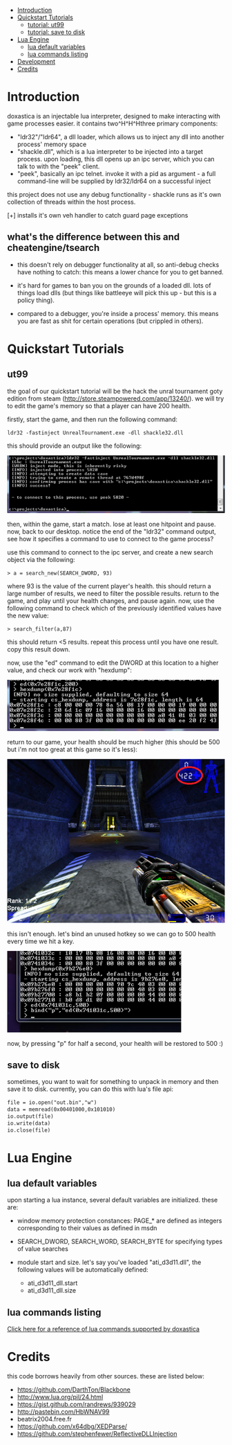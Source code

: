 

* [Introduction](#intro)
* [Quickstart Tutorials](#quickstart)
  * [tutorial: ut99](#ut99)
  * [tutorial: save to disk](#save)
* [Lua Engine](#luaengine)
  * [lua default variables](#luavars)
  * [lua commands listing](README_FILES/luaref.md)
* [Development](README_FILES/build.md)
* [Credits](#credits)

Introduction <a name="intro"></a>
============

doxastica is an injectable lua interpreter, designed to make interacting
with game processes easier. it contains two^H^H^Hthree primary components:

- "ldr32"/"ldr64", a dll loader, which allows us to inject any dll into 
another process' memory space
- "shackle.dll", which is a lua interpreter to be injected into a target
process. upon loading, this dll opens up an ipc server, which you can talk to
with the "peek" client.
- "peek", basically an ipc telnet. invoke it with a pid as argument - a
full command-line will be supplied by ldr32/ldr64 on a successful inject

this project does not use any debug functionality - shackle runs as it's
own collection of threads within the host process.

[+] installs it's own veh handler to catch guard page exceptions

## what's the difference between this and cheatengine/tsearch

- this doesn't rely on debugger functionality at all, so anti-debug checks 
have nothing to catch: this means a lower chance for you to get banned.

- it's hard for games to ban you on the grounds of a loaded dll. lots of things
load dlls (but things like battleeye will pick this up - but this is a policy
thing).

- compared to a debugger, you're inside a process' memory. this means you are
fast as shit for certain operations (but crippled in others).

Quickstart Tutorials <a name="quickstart"></a>
====================

ut99 <a name="ut99"></a>
----

the goal of our quickstart tutorial will be the hack the unral tournament goty
edition from steam (http://store.steampowered.com/app/13240/). we will try to
edit the game's memory so that a player can have 200 health.

firstly, start the game, and then run the following command:

    ldr32 -fastinject UnrealTournament.exe -dll shackle32.dll

this should provide an output like the following:

![ldr32 command output](/README_FILES/Untitled.png)

then, within the game, start a match. lose at least one hitpoint and pause. 
now, back to our desktop. notice the end of the "ldr32" command output, see 
how it specifies a command to use to connect to the game process?

use this command to connect to the ipc server, and create a new search object
via the following:

    > a = search_new(SEARCH_DWORD, 93)

where 93 is the value of the current player's health. this should return a large
number of results, we need to filter the possible results. return to the game,
and play until your health changes, and pause again. now, use the following
command to check which of the previously identified values have the new value:

    > search_filter(a,87)

this should return <5 results. repeat this process until you have one result.
copy this result down.

now, use the "ed" command to edit the DWORD at this location to a higher value,
and check our work with "hexdump":

![patching player hp](/README_FILES/hexdump_stage2.png)

return to our game, your health should be much higher (this should be 500 but
i'm not too great at this game so it's less):

![increased hp in unreal tournament](/README_FILES/ingame_morehp.png)

this isn't enough. let's bind an unused hotkey so we can go to 500 health every
time we hit a key.

![bind hotkey](/README_FILES/new_hotkey.png)

now, by pressing "p" for half a second, your health will be restored to 500 :)

save to disk <a name="save"></a>
------------

sometimes, you want to wait for something to unpack in memory and then save it
to disk. currently, you can do this with lua's file api:

    file = io.open("out.bin","w")
    data = memread(0x00401000,0x101010)
    io.output(file)
    io.write(data)
    io.close(file)

Lua Engine <a name="luaengine"></a>
==========

lua default variables <a name="luavars"></a>
---------------------

upon starting a lua instance, several default variables are initialized. these
are:

- window memory protection constances: PAGE_* are defined as integers corresponding
  to their values as defined in msdn

- SEARCH_DWORD, SEARCH_WORD, SEARCH_BYTE for specifying types of value searches

- module start and size. let's say you've loaded "ati_d3d11.dll", the following
  values will be automatically defined:

  - ati_d3d11_dll.start
  - ati_d3d11_dll.size

lua commands listing
--------------------

[Click here for a reference of lua commands supported by doxastica](README_FILES/luaref.md)

Credits <a name="credits"></a>
=======

this code borrows heavily from other sources. these are listed below:

- https://github.com/DarthTon/Blackbone
- http://www.lua.org/pil/24.html
- https://gist.github.com/randrews/939029
- http://pastebin.com/HbWNAV99
- beatrix2004.free.fr
- https://github.com/x64dbg/XEDParse/
- https://github.com/stephenfewer/ReflectiveDLLInjection